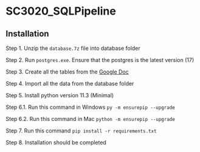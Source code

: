 # SC3020_SQLPipeline

## Installation
Step 1. Unzip the ``database.7z`` file into database folder

Step 2. Run ``postgres.exe``. Ensure that the postgres is the latest version (17)

Step 3. Create all the tables from the [Google Doc](https://docs.google.com/document/d/11HFv7i8E7APXh0bUXdbdy_yZTzO3MopSm8hCW4ahrSQ/edit?tab=t.0)

Step 4. Import all the data from the database folder

Step 5. Install python version 11.3 (Minimal)

Step 6.1. Run this command in Windows ``py -m ensurepip --upgrade``

Step 6.2. Run this command in Mac ``python -m ensurepip --upgrade``

Step 7. Run this command ``pip install -r requirements.txt``

Step 8. Installation should be completed